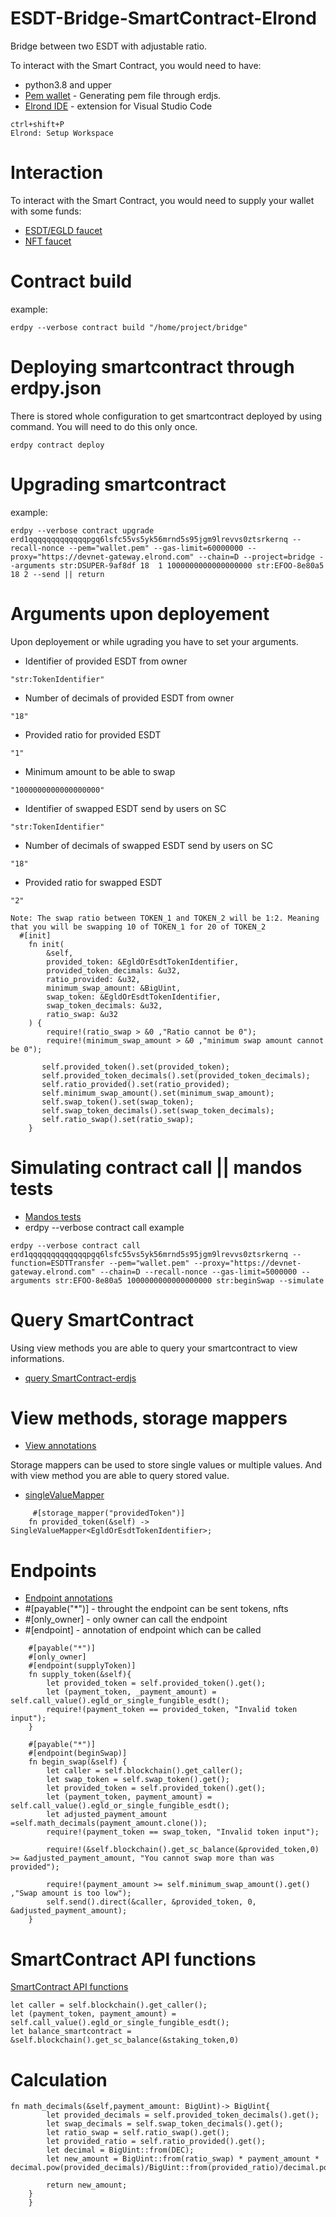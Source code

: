 # ESDT-Bridge-SmartContract-Elrond
Bridge between two ESDT with adjustable ratio.

To interact with the Smart Contract, you would need to have:
- python3.8 and upper
- [Pem wallet](https://github.com/ReneDuris/GeneratePem-erdjs) - Generating pem file through erdjs.
- [Elrond IDE](https://marketplace.visualstudio.com/items?itemName=Elrond.vscode-elrond-ide/) - extension for Visual Studio Code
```
ctrl+shift+P
Elrond: Setup Workspace
```
# Interaction
To interact with the Smart Contract, you would need to supply your wallet with some funds:
- [ESDT/EGLD faucet](https://r3d4.fr/elrond/devnet/)
- [NFT faucet](https://dapp-demo.elven.tools/)


        
# Contract build
example:
```
erdpy --verbose contract build "/home/project/bridge"
```
# Deploying smartcontract through erdpy.json
There is stored whole configuration to get smartcontract deployed by using command. You will need to do this only once.
```
erdpy contract deploy
```
# Upgrading smartcontract
example:
```
erdpy --verbose contract upgrade erd1qqqqqqqqqqqqqpgq6lsfc55vs5yk56mrnd5s95jgm9lrevvs0ztsrkernq --recall-nonce --pem="wallet.pem" --gas-limit=60000000 --proxy="https://devnet-gateway.elrond.com" --chain=D --project=bridge --arguments str:DSUPER-9af8df 18  1 1000000000000000000 str:EFOO-8e80a5 18 2 --send || return
```
# Arguments upon deployement
Upon deployement or while ugrading you have to set your arguments.
- Identifier of provided ESDT from owner
```
"str:TokenIdentifier"
```
- Number of decimals of provided ESDT from owner
```
"18"
```
- Provided ratio for provided ESDT
```
"1"
```
- Minimum amount to be able to swap
```
"1000000000000000000"
```
- Identifier of swapped ESDT send by users on SC
```
"str:TokenIdentifier"
```
- Number of decimals of swapped ESDT send by users on SC
```
"18"
```
- Provided ratio for swapped ESDT
```
"2"
```
```
Note: The swap ratio between TOKEN_1 and TOKEN_2 will be 1:2. Meaning that you will be swapping 10 of TOKEN_1 for 20 of TOKEN_2
  #[init]
    fn init(
        &self,
        provided_token: &EgldOrEsdtTokenIdentifier,
        provided_token_decimals: &u32,
        ratio_provided: &u32,
        minimum_swap_amount: &BigUint,
        swap_token: &EgldOrEsdtTokenIdentifier,
        swap_token_decimals: &u32,
        ratio_swap: &u32
    ) {
        require!(ratio_swap > &0 ,"Ratio cannot be 0");
        require!(minimum_swap_amount > &0 ,"minimum swap amount cannot be 0");

       self.provided_token().set(provided_token);  
       self.provided_token_decimals().set(provided_token_decimals);
       self.ratio_provided().set(ratio_provided);
       self.minimum_swap_amount().set(minimum_swap_amount);                          
       self.swap_token().set(swap_token);
       self.swap_token_decimals().set(swap_token_decimals);
       self.ratio_swap().set(ratio_swap);
    }
```        
# Simulating contract call || mandos tests
- [Mandos tests](https://docs.elrond.com/developers/mandos-reference/structure/#docsNav)
- erdpy --verbose contract call
example
```
erdpy --verbose contract call erd1qqqqqqqqqqqqqpgq6lsfc55vs5yk56mrnd5s95jgm9lrevvs0ztsrkernq --function=ESDTTransfer --pem="wallet.pem" --proxy="https://devnet-gateway.elrond.com" --chain=D --recall-nonce --gas-limit=5000000 --arguments str:EFOO-8e80a5 1000000000000000000 str:beginSwap --simulate
```
# Query SmartContract
Using view methods you are able to query your smartcontract to view informations.
- [query SmartContract-erdjs](https://github.com/ReneDuris/Query-SmartContract-erdjs)
       
 # View methods, storage mappers
- [View annotations](https://docs.elrond.com/developers/developer-reference/elrond-wasm-annotations/#endpoint-and-view)

Storage mappers can be used to store single values or multiple values. And with view method you are able to query stored value.
- [singleValueMapper](https://docs.elrond.com/developers/developer-reference/storage-mappers/#get)
```
     #[storage_mapper("providedToken")]
    fn provided_token(&self) -> SingleValueMapper<EgldOrEsdtTokenIdentifier>;
```
# Endpoints
- [Endpoint annotations](https://docs.elrond.com/developers/developer-reference/elrond-wasm-annotations/#endpoint-and-view)
- #[payable("*")] - throught the endpoint can be sent tokens, nfts
- #[only_owner] - only owner can call the endpoint
- #[endpoint] - annotation of endpoint which can be called
```
    #[payable("*")]
    #[only_owner]
    #[endpoint(supplyToken)]
    fn supply_token(&self){
        let provided_token = self.provided_token().get();
        let (payment_token, _payment_amount) = self.call_value().egld_or_single_fungible_esdt();
        require!(payment_token == provided_token, "Invalid token input");
    }
```
```
    #[payable("*")]
    #[endpoint(beginSwap)]
    fn begin_swap(&self) {
        let caller = self.blockchain().get_caller();
        let swap_token = self.swap_token().get();
        let provided_token = self.provided_token().get();
        let (payment_token, payment_amount) = self.call_value().egld_or_single_fungible_esdt();
        let adjusted_payment_amount =self.math_decimals(payment_amount.clone());
        require!(payment_token == swap_token, "Invalid token input");

        require!(&self.blockchain().get_sc_balance(&provided_token,0) >= &adjusted_payment_amount, "You cannot swap more than was provided");

        require!(payment_amount >= self.minimum_swap_amount().get() ,"Swap amount is too low");
        self.send().direct(&caller, &provided_token, 0, &adjusted_payment_amount);
    }

```
# SmartContract API functions
[SmartContract API functions](https://docs.elrond.com/developers/developer-reference/elrond-wasm-api-functions/#docsNav)
```
let caller = self.blockchain().get_caller();
let (payment_token, payment_amount) = self.call_value().egld_or_single_fungible_esdt();
let balance_smartcontract = &self.blockchain().get_sc_balance(&staking_token,0)

```
# Calculation 

```
fn math_decimals(&self,payment_amount: BigUint)-> BigUint{
        let provided_decimals = self.provided_token_decimals().get();
        let swap_decimals = self.swap_token_decimals().get(); 
        let ratio_swap = self.ratio_swap().get();
        let provided_ratio = self.ratio_provided().get();
        let decimal = BigUint::from(DEC);
        let new_amount = BigUint::from(ratio_swap) * payment_amount * decimal.pow(provided_decimals)/BigUint::from(provided_ratio)/decimal.pow(swap_decimals);
    
        return new_amount;
    }
    }
```

